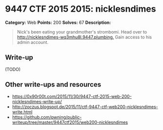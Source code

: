 # 9447 CTF 2015 2015: nicklesndimes

**Category:** Web
**Points:** 200
**Solves:** 67
**Description:**

>  Nick's been eating your grandmother's strombomi. Head over to <http://nicklesndimes-wq3mhu8l.9447.plumbing.> Gain access to his admin account.


## Write-up

(TODO)

## Other write-ups and resources

* <https://0x90r00t.com/2015/11/30/9447-ctf-2015-web-200-nicklesndimes-write-up/>
* <http://zoczus.blogspot.de/2015/11/ctf-9447-ctf-web200-nicklesndimes-write.html>
* <https://github.com/pwning/public-writeup/tree/master/9447ctf2015/web200-nicklesndimes>
